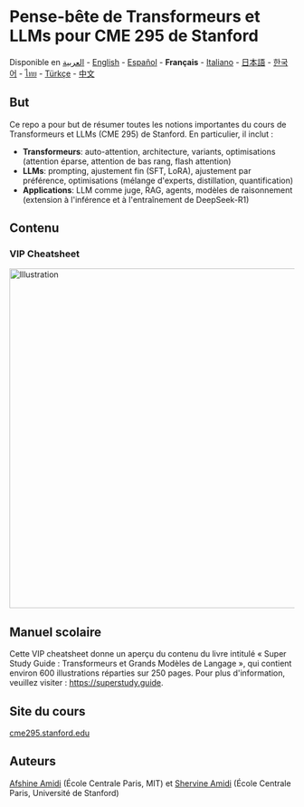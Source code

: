 # Pense-bête de Transformeurs et LLMs pour CME 295 de Stanford
Disponible en [العربية](https://github.com/afshinea/stanford-cme-295-transformers-large-language-models/tree/main/ar) - [English](https://github.com/afshinea/stanford-cme-295-transformers-large-language-models/tree/main/en) - [Español](https://github.com/afshinea/stanford-cme-295-transformers-large-language-models/tree/main/es) - **Français** - [Italiano](https://github.com/afshinea/stanford-cme-295-transformers-large-language-models/tree/main/it) - [日本語](https://github.com/afshinea/stanford-cme-295-transformers-large-language-models/tree/main/ja) - [한국어](https://github.com/afshinea/stanford-cme-295-transformers-large-language-models/tree/main/ko) - [ไทย](https://github.com/afshinea/stanford-cme-295-transformers-large-language-models/tree/main/th) - [Türkçe](https://github.com/afshinea/stanford-cme-295-transformers-large-language-models/tree/main/tr) - [中文](https://github.com/afshinea/stanford-cme-295-transformers-large-language-models/tree/main/zh)

## But
Ce repo a pour but de résumer toutes les notions importantes du cours de Transformeurs et LLMs (CME 295) de Stanford. En particulier, il inclut :
- **Transformeurs**: auto-attention, architecture, variants, optimisations (attention éparse, attention de bas rang, flash attention)
- **LLMs**: prompting, ajustement fin (SFT, LoRA), ajustement par préférence, optimisations (mélange d'experts, distillation, quantification)
- **Applications**: LLM comme juge, RAG, agents, modèles de raisonnement (extension à l'inférence et à l'entraînement de DeepSeek-R1)

## Contenu
### VIP Cheatsheet
<a href="https://github.com/afshinea/stanford-cme-295-transformers-large-language-models/blob/main/fr/cheatsheet-transformers-large-language-models.pdf"><img src="https://cme295.stanford.edu/cheatsheet-fr.png" alt="Illustration" width="600px"/></a>

## Manuel scolaire
Cette VIP cheatsheet donne un aperçu du contenu du livre intitulé « Super Study Guide : Transformeurs et Grands Modèles de Langage », qui contient environ 600 illustrations réparties sur 250 pages. Pour plus d'information, veuillez visiter : https://superstudy.guide.

## Site du cours
[cme295.stanford.edu](https://cme295.stanford.edu/)

## Auteurs
[Afshine Amidi](https://www.linkedin.com/in/afshineamidi/) (École Centrale Paris, MIT) et [Shervine Amidi](https://www.linkedin.com/in/shervineamidi/) (École Centrale Paris, Université de Stanford)
